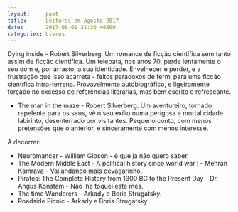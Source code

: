 ```yaml
---
layout:     post
title:      Leituras em Agosto 2017
date:       2017-08-01 21:30 +0800
categories: Livros
---
```


Dying inside - Robert Silverberg. Um romance de ficção científica sem tanto assim de ficção científica. Um telepata, nos anos 70, perde lentamente o seu dom e, por arrasto, a sua identidade.  Envelhecer e perder, e a frustração que isso acarreta - feitos paradoxos de fermi para uma ficção científica intra-terrena. Provavelmente autobiográfico, e ligeiramente forçado no excesso de referências literárias, mas bem escrito e refrescante.   
- The man in the maze - Robert Silverberg. Um aventureiro, tornado repelente para os seus, vê o seu exílio numa perigosa e mortal cidade labirinto, desenterrado por visitantes. Pequeno conto, com menos pretensões que o anterior, e sinceramente com menos interesse. 



A decorrer: 
- Neuromancer - William Gibson - é que já não quero saber.
- The Modern Middle East - A political history since world war I - Mehran Kamrava - Vai andando mais devagarinho.
- Pirates: The Complete History from 1300 BC to the Present Day - Dr. Angus Konstam - Não lhe toquei este mês. 
- The time Wanderers -  Arkady e Boris Strugatsky.
- Roadside Picnic -  Arkady e Boris Strugatsky.
